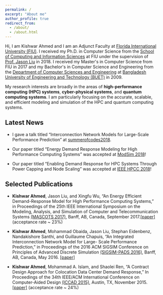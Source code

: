 ```yaml
---
permalink: /
excerpt: "About me"
author_profile: true
redirect_from: 
  - /about/
  - /about.html
---
```


Hi, I am Kishwar Ahmed and I am an Adjunct Faculty at [Florida International
University (FIU)](https://www.fiu.edu). I received my Ph.D. in Computer Science from the
[School of Computing and Information
Sciences](https://www.cis.fiu.edu) at FIU under the supervision of [Prof.
Jason Liu](https://people.cis.fiu.edu/liux/) in 2018.  I received my
Master's in Computer Science from FIU in 2017 and my Bachelor's in
Computer Science and Engineering from the [Department of Computer
Sciences and Engineering](http://cse.buet.ac.bd) at [Bangladesh
University of Engineering and Technology (BUET)](http://buet.ac.bd) in 2009.

My research interests are broadly in the areas of **high-performance
computing (HPC) systems**, **cyber-physical systems**, and **quantum computing
systems**. I am particularly focusing on the accurate, scalable, and efficient modeling and simulation of the HPC and quantum computing systems.

## Latest News
* I gave a talk titled “Interconnection Network Models for Large-Scale Performance Prediction” at [summerofcodes2018](https://press3.mcs.anl.gov/summerofcodes2018/).

* Our paper titled “Energy Demand Response Modeling for High Performance Computing Systems” was accepted at [ModSim 2018](https://www.bnl.gov/modsim2018/)!

* Our paper titled “Enabling Demand Response for HPC Systems Through Power Capping and Node Scaling” was accepted at [IEEE HPCC 2018](https://cse.stfx.ca/~hpcc2018/)! 

## Selected Publications

*  **Kishwar Ahmed**, Jason Liu, and Xingfu Wu, “An Energy Efficient Demand-Response Model for High Performance Computing Systems,” in Proceedings of the 25th IEEE International Symposium on the Modeling, Analysis, and Simulation of Computer and Telecommunication Systems [(MASCOTS 2017)](https://mascots2017.cs.ucalgary.ca/), Banff, AB, Canada, September 2017.[[paper]](https://ieeexplore.ieee.org/document/8107444/) (acceptance rate ~ 23%)

* **Kishwar Ahmed**, Mohammad Obaida, Jason Liu, Stephan Eidenbenz, Nandakishore Santhi, and Guillaume Chapuis, “An Integrated Interconnection Network Model for Large- Scale Performance Prediction,” in Proceedings of the 2016 ACM SIGSIM Conference on Principles of Advanced Discrete Simulation [(SIGSIM-PADS 2016)](https://www.acm-sigsim-pads.org/), Banff, AB, Canada, May 2016. [[paper]](https://dl.acm.org/citation.cfm?id=2901396)

* **Kishwar Ahmed**, Mohammad A. Islam, and Shaolei Ren, “A Contract Design Approach for Colocation Data Center Demand Response,” In Proceedings of the 34th IEEE/ACM International Conference on Computer-Aided Design [(ICCAD 2015)](https://iccad.com/), Austin, TX, November 2015. [[paper]](https://ieeexplore.ieee.org/document/7372629/) (acceptance rate ~ 24%)
  
